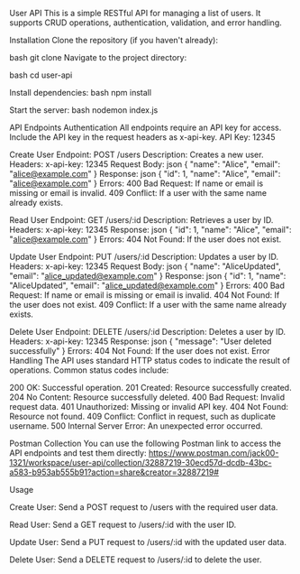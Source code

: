 User API
This is a simple RESTful API for managing a list of users. It supports CRUD operations, authentication, validation, and error handling.

Installation
Clone the repository (if you haven't already):

bash
git clone <repository-url>
Navigate to the project directory:

bash
cd user-api

Install dependencies:
bash
npm install

Start the server:
bash
nodemon index.js

API Endpoints
Authentication
All endpoints require an API key for access. Include the API key in the request headers as x-api-key.
API Key: 12345

Create User
Endpoint: POST /users
Description: Creates a new user.
Headers: x-api-key: 12345
Request Body:
json
{
  "name": "Alice",
  "email": "alice@example.com"
}
Response:
json
{
  "id": 1,
  "name": "Alice",
  "email": "alice@example.com"
}
Errors:
400 Bad Request: If name or email is missing or email is invalid.
409 Conflict: If a user with the same name already exists.

Read User
Endpoint: GET /users/:id
Description: Retrieves a user by ID.
Headers: x-api-key: 12345
Response:
json
{
  "id": 1,
  "name": "Alice",
  "email": "alice@example.com"
}
Errors:
404 Not Found: If the user does not exist.

Update User
Endpoint: PUT /users/:id
Description: Updates a user by ID.
Headers: x-api-key: 12345
Request Body:
json
{
  "name": "AliceUpdated",
  "email": "alice_updated@example.com"
}
Response:
json
{
  "id": 1,
  "name": "AliceUpdated",
  "email": "alice_updated@example.com"
}
Errors:
400 Bad Request: If name or email is missing or email is invalid.
404 Not Found: If the user does not exist.
409 Conflict: If a user with the same name already exists.

Delete User
Endpoint: DELETE /users/:id
Description: Deletes a user by ID.
Headers: x-api-key: 12345
Response:
json
{
  "message": "User deleted successfully"
}
Errors:
404 Not Found: If the user does not exist.
Error Handling
The API uses standard HTTP status codes to indicate the result of operations. Common status codes include:

200 OK: Successful operation.
201 Created: Resource successfully created.
204 No Content: Resource successfully deleted.
400 Bad Request: Invalid request data.
401 Unauthorized: Missing or invalid API key.
404 Not Found: Resource not found.
409 Conflict: Conflict in request, such as duplicate username.
500 Internal Server Error: An unexpected error occurred.

Postman Collection
You can use the following Postman link to access the API endpoints and test them directly:
https://www.postman.com/jack00-1321/workspace/user-api/collection/32887219-30ecd57d-dcdb-43bc-a583-b953ab555b91?action=share&creator=32887219#

Usage

Create User:
Send a POST request to /users with the required user data.

Read User:
Send a GET request to /users/:id with the user ID.

Update User:
Send a PUT request to /users/:id with the updated user data.

Delete User:
Send a DELETE request to /users/:id to delete the user.
